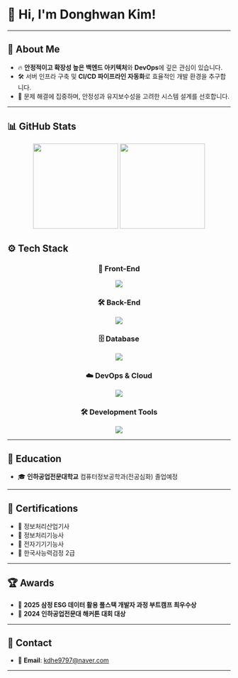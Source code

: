 # 👋 Hi, I'm **Donghwan Kim**!

---

## 🚀 About Me

- 🔥 **안정적이고 확장성 높은 백엔드 아키텍처**와 **DevOps**에 깊은 관심이 있습니다.
- 🛠️ 서버 인프라 구축 및 **CI/CD 파이프라인 자동화**로 효율적인 개발 환경을 추구합니다.
- 🎯 문제 해결에 집중하며, 안정성과 유지보수성을 고려한 시스템 설계를 선호합니다.

---

## 📊 GitHub Stats

<div align="center">
  <img src="https://github-readme-stats.vercel.app/api?username=rladonghwan&show_icons=true&theme=transparent&bg_color=00000000&title_color=2e949f&text_color=ffffff&icon_color=2e949f&border_color=2e949f" height="192px"/>
  <img src="https://github-readme-stats.vercel.app/api/top-langs/?username=rladonghwan&layout=compact&text_color=ffffff&title_color=2e949f&bg_color=00000000&border_color=2e949f" height="192px"/>
</div>

## ⚙️ Tech Stack
<h3 align="center">🎨 Front-End</h3>
<p align="center">
  <a href="https://skillicons.dev">
    <img src="https://skillicons.dev/icons?i=html,css,js,nextjs,react,tailwind" />
  </a>
</p>
<h3 align="center">🛠 Back-End</h3>

<p align="center">
  <a href="https://skillicons.dev">
    <img src="https://skillicons.dev/icons?i=java,spring,nestjs" />
  </a>
</p>
<h3 align="center">🗄 Database</h3>

<p align="center">
  <a href="https://skillicons.dev">
    <img src="https://skillicons.dev/icons?i=mysql,mongodb" />
  </a>
</p>
<h3 align="center">☁️ DevOps & Cloud</h3>

<p align="center">
  <a href="https://skillicons.dev">
    <img src="https://skillicons.dev/icons?i=docker,kubernetes,aws,githubactions" />
  </a>
</p>

<h3 align="center">🛠 Development Tools</h3>

<p align="center">
  <a href="https://skillicons.dev">
    <img src="https://skillicons.dev/icons?i=idea,vscode,eclipse,androidstudio,github,postman" />
  </a>
</p>

---

## 🏫 Education

- 🎓 **인하공업전문대학교** 컴퓨터정보공학과(전공심화) 졸업예정

---

## 📜 Certifications

- 🏅 정보처리산업기사 
- 🏅 정보처리기능사 
- 🏅 전자기기기능사 
- 🏅 한국사능력검정 2급 
---

## 🏆 Awards

- 🥇 **2025 삼정 ESG 데이터 활용 풀스택 개발자 과정 부트캠프 최우수상**
- 🥇 **2024 인하공업전문대 해커톤 대회 대상**

---

## 📩 Contact

- 📧 **Email**: [kdhe9797@naver.com](mailto:kdhe9797@naver.com)

---
